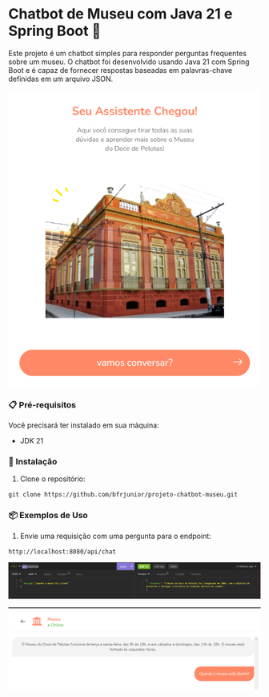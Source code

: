 # Chatbot de Museu com Java 21 e Spring Boot 🤖

Este projeto é um chatbot simples para responder perguntas frequentes sobre um museu. O chatbot foi desenvolvido usando Java 21 com Spring Boot e é capaz de fornecer respostas baseadas em palavras-chave definidas em um arquivo JSON.


![alt text](museum3.PNG)

### 📋 Pré-requisitos

Você precisará ter instalado em sua máquina:
* JDK 21


### 🔧 Instalação

1. Clone o repositório:

```
git clone https://github.com/bfrjunior/projeto-chatbot-museu.git
```


### 📦 Exemplos de Uso

1. Envie uma requisição com uma pergunta para o endpoint:

```
http://localhost:8080/api/chat
```
![alt text](museum.PNG)


![alt text](museum1.PNG)
